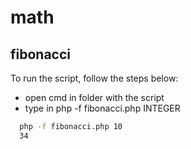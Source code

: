 # math

## fibonacci

To run the script, follow the steps below:

- open cmd in folder with the script
- type in php -f fibonacci.php INTEGER

```bash
  php -f fibonacci.php 10
  34
```